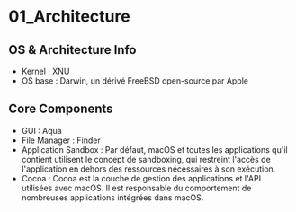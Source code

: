 # 01_Architecture

## OS & Architecture Info

* Kernel : XNU
* OS base : Darwin, un dérivé FreeBSD open-source par Apple

## Core Components

* GUI : Aqua
* File Manager : Finder
* Application Sandbox : Par défaut, macOS et toutes les applications qu'il contient utilisent le concept de sandboxing, qui restreint l'accès de l'application en dehors des ressources nécessaires à son exécution.
* Cocoa : Cocoa est la couche de gestion des applications et l'API utilisées avec macOS. Il est responsable du comportement de nombreuses applications intégrées dans macOS.

